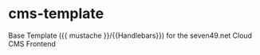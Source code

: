 # cms-template
Base Template ({{ mustache }}/{{Handlebars}}) for the seven49.net Cloud CMS Frontend
